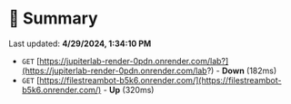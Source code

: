 # 📖 Summary
Last updated: **4/29/2024, 1:34:10 PM**

- `GET` [https://jupiterlab-render-0pdn.onrender.com/lab?](https://jupiterlab-render-0pdn.onrender.com/lab?) - **Down** (182ms)
- `GET` [https://filestreambot-b5k6.onrender.com/](https://filestreambot-b5k6.onrender.com/) - **Up** (320ms)
